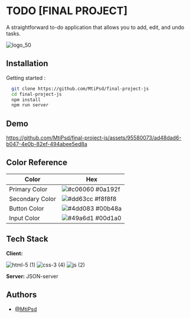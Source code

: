 
# TODO [FINAL PROJECT]

A straightforward to-do application that allows you to add, edit, and undo tasks.

![logo_50](https://github.com/MtiPsd/final-project-js/assets/95580073/15aa86d7-8edf-4883-b3a6-08f383a2bda1)

## Installation

Getting started :

```bash
  git clone https://github.com/MtiPsd/final-project-js
  cd final-project-js
  npm install
  npm run server
```
    
## Demo


https://github.com/MtiPsd/final-project-js/assets/95580073/ad48dad6-b047-4e0b-82ef-494abee5ed8a


## Color Reference

| Color             | Hex                                                                |
| ----------------- | ------------------------------------------------------------------ |
| Primary Color | ![#c06060](https://via.placeholder.com/10/c06060?text=+) #0a192f |
| Secondary Color | ![#dd63cc](https://via.placeholder.com/10/dd63cc?text=+) #f8f8f8 |
| Button Color | ![#4dd083](https://via.placeholder.com/10/4dd083?text=+) #00b48a |
| Input Color | ![#49a6d1](https://via.placeholder.com/10/49a6d1?text=+) #00d1a0 |


## Tech Stack

**Client:** 

![html-5 (1)](https://github.com/MtiPsd/final-project-js/assets/95580073/99835e31-5189-4794-9e69-276af8392481)
![css-3 (4)](https://github.com/MtiPsd/final-project-js/assets/95580073/6e5bfbd1-82ee-4d2a-8e3c-7481d7b79bf9)
![js (2)](https://github.com/MtiPsd/final-project-js/assets/95580073/a390e1e6-a976-480a-a998-98332294bd1c)


**Server:** JSON-server


## Authors

- [@MtiPsd](https://www.github.com/MtiPsd)

